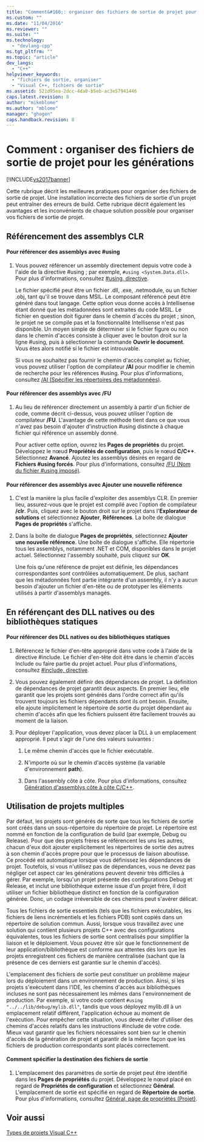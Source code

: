 ```yaml
---
title: "Comment&#160;: organiser des fichiers de sortie de projet pour les g&#233;n&#233;rations | Microsoft Docs"
ms.custom: ""
ms.date: "11/04/2016"
ms.reviewer: ""
ms.suite: ""
ms.technology: 
  - "devlang-cpp"
ms.tgt_pltfrm: ""
ms.topic: "article"
dev_langs: 
  - "C++"
helpviewer_keywords: 
  - "fichiers de sortie, organiser"
  - "Visual C++, fichiers de sortie"
ms.assetid: 521d95ea-2dcc-4da0-b5eb-ac3e57941446
caps.latest.revision: 8
author: "mikeblome"
ms.author: "mblome"
manager: "ghogen"
caps.handback.revision: 8
---
```

# Comment&#160;: organiser des fichiers de sortie de projet pour les g&#233;n&#233;rations
[!INCLUDE[vs2017banner](../assembler/inline/includes/vs2017banner.md)]

Cette rubrique décrit les meilleures pratiques pour organiser des fichiers de sortie de projet.  Une installation incorrecte des fichiers de sortie d'un projet peut entraîner des erreurs de build.  Cette rubrique décrit également les avantages et les inconvénients de chaque solution possible pour organiser vos fichiers de sortie de projet.  
  
## Référencement des assemblys CLR  
  
#### Pour référencer des assemblys avec \#using  
  
1.  Vous pouvez référencer un assembly directement depuis votre code à l'aide de la directive \#using ; par exemple, `#using <System.Data.dll>`.  Pour plus d'informations, consultez [\#using, directive](../preprocessor/hash-using-directive-cpp.md).  
  
     Le fichier spécifié peut être un fichier .dll, .exe, .netmodule, ou un fichier .obj, tant qu'il se trouve dans MSIL.  Le composant référencé peut être généré dans tout langage.  Cette option vous donne accès à Intellisense étant donné que les métadonnées sont extraites du code MSIL.  Le fichier en question doit figurer dans le chemin d'accès du projet ; sinon, le projet ne se compile pas et la fonctionnalité Intellisense n'est pas disponible.  Un moyen simple de déterminer si le fichier figure ou non dans le chemin d'accès consiste à cliquer avec le bouton droit sur la ligne \#using, puis à sélectionner la commande **Ouvrir le document**.  Vous êtes alors notifié si le fichier est introuvable.  
  
     Si vous ne souhaitez pas fournir le chemin d'accès complet au fichier, vous pouvez utiliser l'option de compilateur **\/AI** pour modifier le chemin de recherche pour les références \#using.  Pour plus d'informations, consultez [\/AI \(Spécifier les répertoires des métadonnées\)](../build/reference/ai-specify-metadata-directories.md).  
  
#### Pour référencer des assemblys avec \/FU  
  
1.  Au lieu de référencer directement un assembly à partir d'un fichier de code, comme décrit ci\-dessus, vous pouvez utiliser l'option de compilateur **\/FU**.  L'avantage de cette méthode tient dans ce que vous n'avez pas besoin d'ajouter d'instruction \#using distincte à chaque fichier qui référence un assembly donné.  
  
     Pour activer cette option, ouvrez les **Pages de propriétés** du projet.  Développez le nœud **Propriétés de configuration**, puis le nœud **C\/C\+\+**. Sélectionnez **Avancé**.  Ajoutez les assemblys désirés en regard de **Fichiers \#using forcés**.  Pour plus d'informations, consultez [\/FU \(Nom du fichier \#using imposé\)](../build/reference/fu-name-forced-hash-using-file.md).  
  
#### Pour référencer des assemblys avec Ajouter une nouvelle référence  
  
1.  C'est la manière la plus facile d'exploiter des assemblys CLR.  En premier lieu, assurez\-vous que le projet est compilé avec l'option de compilateur **\/clr**.  Puis, cliquez avec le bouton droit sur le projet dans l'**Explorateur de solutions** et sélectionnez **Ajouter**, **Références**.  La boîte de dialogue **Pages de propriétés** s'affiche.  
  
2.  Dans la boîte de dialogue **Pages de propriétés**, sélectionnez **Ajouter une nouvelle référence**.  Une boîte de dialogue s'affiche. Elle répertorie tous les assemblys, notamment .NET et COM, disponibles dans le projet actuel.  Sélectionnez l'assembly souhaité, puis cliquez sur **OK**.  
  
     Une fois qu'une référence de projet est définie, les dépendances correspondantes sont contrôlées automatiquement.  De plus, sachant que les métadonnées font partie intégrante d'un assembly, il n'y a aucun besoin d'ajouter un fichier d'en\-tête ou de prototyper les éléments utilisés à partir d'assemblys managés.  
  
## En référençant des DLL natives ou des bibliothèques statiques  
  
#### Pour référencer des DLL natives ou des bibliothèques statiques  
  
1.  Référencez le fichier d'en\-tête approprié dans votre code à l'aide de la directive \#include.  Le fichier d'en\-tête doit être dans le chemin d'accès Include ou faire partie du projet actuel.  Pour plus d'informations, consultez [\#include, directive](../preprocessor/hash-include-directive-c-cpp.md).  
  
2.  Vous pouvez également définir des dépendances de projet.  La définition de dépendances de projet garantit deux aspects.  En premier lieu, elle garantit que les projets sont générés dans l'ordre correct afin qu'ils trouvent toujours les fichiers dépendants dont ils ont besoin.  Ensuite, elle ajoute implicitement le répertoire de sortie du projet dépendant au chemin d'accès afin que les fichiers puissent être facilement trouvés au moment de la liaison.  
  
3.  Pour déployer l'application, vous devez placer la DLL à un emplacement approprié.  Il peut s'agir de l'une des valeurs suivantes :  
  
    1.  Le même chemin d'accès que le fichier exécutable.  
  
    2.  N'importe où sur le chemin d'accès système \(la variable d'environnement **path**\).  
  
    3.  Dans l'assembly côte à côte.  Pour plus d'informations, consultez [Génération d'assemblys côte à côte C\/C\+\+](../build/building-c-cpp-side-by-side-assemblies.md).  
  
## Utilisation de projets multiples  
 Par défaut, les projets sont générés de sorte que tous les fichiers de sortie sont créés dans un sous\-répertoire du répertoire de projet.  Le répertoire est nommé en fonction de la configuration de build \(par exemple,  Debug ou Release\).  Pour que des projets frères se référencent les uns les autres, chacun d'eux doit ajouter explicitement les répertoires de sortie des autres à son chemin d'accès propre pour que le processus de liaison aboutisse.  Ce procédé est automatique lorsque vous définissez les dépendances de projet.  Toutefois, si vous n'utilisez pas de dépendances, vous ne devez pas négliger cet aspect car les générations peuvent devenir très difficiles à gérer.  Par exemple, lorsqu'un projet présente des configurations Debug et Release, et inclut une bibliothèque externe issue d'un projet frère, il doit utiliser un fichier bibliothèque distinct en fonction de la configuration générée.  Donc, un codage irréversible de ces chemins peut s'avérer délicat.  
  
 Tous les fichiers de sortie essentiels \(tels que les fichiers exécutables, les fichiers de liens incrémentiels et les fichiers PDB\) sont copiés dans un répertoire de solution commun.  Aussi, lorsque vous travaillez avec une solution qui contient plusieurs projets C\+\+ avec des configurations équivalentes, tous les fichiers de sortie sont centralisés pour simplifier la liaison et le déploiement.  Vous pouvez être sûr que le fonctionnement de leur application\/bibliothèque est conforme aux attentes dès lors que les projets enregistrent ces fichiers de manière centralisée \(sachant que la présence de ces derniers est garantie sur le chemin d'accès\).  
  
 L'emplacement des fichiers de sortie peut constituer un problème majeur lors du déploiement dans un environnement de production.  Ainsi, si les projets s'exécutent dans l'IDE, les chemins d'accès aux bibliothèques incluses ne sont pas nécessairement les mêmes dans l'environnement de production.  Par exemple, si votre code contient `#using "../../lib/debug/mylib.dll"`, tandis que vous déployez mylib.dll à un emplacement relatif différent, l'application échoue au moment de l'exécution.  Pour empêcher cette situation, vous devez éviter d'utiliser des chemins d'accès relatifs dans les instructions \#include de votre code.  Mieux vaut garantir que les fichiers nécessaires sont bien sur le chemin d'accès de la génération de projet et garantir de la même façon que les fichiers de production correspondants sont placés correctement.  
  
#### Comment spécifier la destination des fichiers de sortie  
  
1.  L'emplacement des paramètres de sortie de projet peut être identifié dans les **Pages de propriétés** du projet.  Développez le nœud placé en regard de **Propriétés de configuration** et sélectionnez **Général**.  L'emplacement de sortie est spécifié en regard de **Répertoire de sortie**.  Pour plus d'informations, consultez [Général, page de propriétés \(Projet\)](../ide/general-property-page-project.md).  
  
## Voir aussi  
 [Types de projets Visual C\+\+](../ide/visual-cpp-project-types.md)